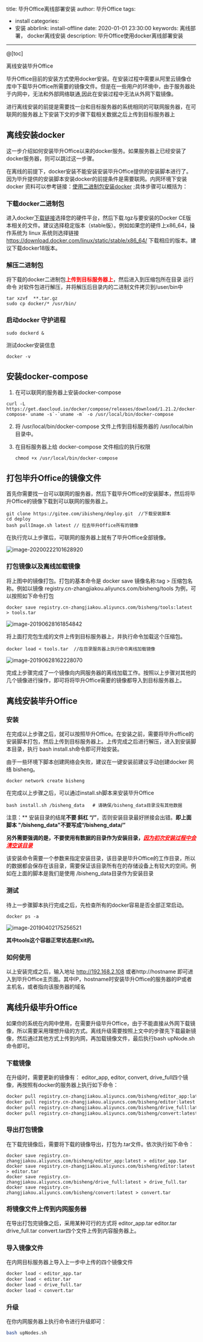 title: 毕升Office离线部署安装
author: 毕升Office
tags:
  - install
categories:
  - 安装
abbrlink: install-offline
date: 2020-01-01 23:30:00
keywords: 离线部署， docker离线安装
description: 毕升Office使用docker离线部署安装
---
@[toc]

离线安装毕升Office

毕升Office目前的安装方式使用docker安装。在安装过程中需要从阿里云镜像仓库中下载毕升Office所需要的镜像文件。但是在一些用户的环境中，由于服务器处于内网中，无法和外部网络联通,因此在安装过程中无法从外网下载镜像。

进行离线安装的前提是需要找一台和目标服务器的系统相同的可联网服务器，在可联网的服务器上下安装下文的步骤下载相关数据之后上传到目标服务器上

## 离线安装docker

这一步介绍如何安装毕升Office以来的docker服务。如果服务器上已经安装了docker服务器，则可以跳过这一步骤。

在离线的前提下，docker安装不能安装安装毕升Office提供的安装脚本进行了。因为毕升提供的安装脚本安装docker的前提条件是需要联网。内网环境下安装docker 资料可以参考链接：[使用二进制包安装docker](https://docs.docker.com/install/linux/docker-ce/binaries/) ;具体步骤可以概括为：

### 下载docker二进制包

进入docker[下载链接](https://download.docker.com/)选择您的硬件平台，然后下载.tgz与要安装的Docker CE版本相关的文件。建议选择稳定版本（stable版）。例如如果您的硬件上x86_64，操作系统为 linux 系统则选择链接 https://download.docker.com/linux/static/stable/x86_64/ 下载相应的版本。建议下载docker18版本。

### 解压二进制包

将下载的docker二进制包<span style="color:red">**上传到目标服务器上**</span>，然后进入到压缩包所在目录 运行命令  对软件包进行解压，并将解压后目录内的二进制文件拷贝到/user/bin中

```shell
tar xzvf  **.tar.gz
sudo cp docker/* /usr/bin/ 
```

### 启动docker 守护进程

```shell
sudo dockerd &
```

测试docker安装信息

```shell
docker -v 
```

## 安装docker-compose

1. 在可以联网的服务器上安装docker-compose

```shell
curl -L https://get.daocloud.io/docker/compose/releases/download/1.21.2/docker-compose-`uname -s`-`uname -m` -o /usr/local/bin/docker-compose
```

2. 将 /usr/local/bin/docker-compose 文件上传到目标服务器的 /usr/local/bin目录中。

3. 在目标服务器上给 docker-compose 文件相应的执行权限

   ```shell
   chmod +x /usr/local/bin/docker-compose
   ```

   

## 打包毕升Office的镜像文件

首先你需要找一台可以联网的服务器，然后下载毕升Office的安装脚本，然后将毕升Office的镜像下载到可以联网的服务器上。

```shell
git clone https://gitee.com/ibisheng/deploy.git  //下载安装脚本
cd deploy 
bash pullImage.sh latest // 拉去毕升Office所有的镜像
```

在执行完以上步骤后，可联网的服务器上就有了毕升Office全部镜像。

![image-20200222101628920](https://bisheng-public.nodoc.cn/resource/image-20200222101628920.png)

### 打包镜像以及离线加载镜像

将上图中的镜像打包。打包的基本命令是 docker save 镜像名称:tag  > 压缩包名称。例如以镜像 registry.cn-zhangjiakou.aliyuncs.com/bisheng/tools 为例，可以按照如下命令打包

```shell
docker save registry.cn-zhangjiakou.aliyuncs.com/bisheng/tools:latest > tools.tar
```

![image-20190628161854842](https://bisheng-public.nodoc.cn/resource/image-20190628161854842.png)

将上面打完包生成的文件上传到目标服务器上，并执行命令加载这个压缩包。

```shell
docker load < tools.tar  //在目录服务器上执行命令离线加载镜像
```

![image-20190628162228070](https://bisheng-public.nodoc.cn/resource/image-20190628162228070.png)

完成上步骤完成了一个镜像向内网服务器的离线加载工作。按照以上步骤对其他的几个镜像进行操作，即可将将毕升Office需要的镜像都导入到目标服务器上。

## 离线安装毕升Office

### 安装

在完成以上步骤之后，就可以按照毕升Office。在安装之前，需要将毕升office的安装脚本打包，然后上传到目标服务器上。上传完成之后进行解压，进入到安装脚本目录，执行 bash install.sh命令即可开始安装。

由于一些环境下脚本创建网络会失败，建议在一键安装前建议手动创建docker 网络 bisheng。

```shell
docker network create bisheng
```

在完成以上步骤之后，可以通过install.sh脚本来安装毕升Office

```shell
bash install.sh /bisheng_data   # 请确保/bisheng_data目录没有其他数据
```

注意：** 安装目录的结尾**不要 斜杠 “/”**，否则安装目录最好拼接会出错。**即上面脚本 "/bisheng_data"不要写成“/bisheng_data/”** 

**另外需要强调的是，不要使用有数据的目录作为安装目录，<span style="color: red;">*<u>因为初次安装过程中会清空该目录</u>*</span>**

该安装命令需要一个参数来指定安装目录，该目录是毕升Office的工作目录，所以的数据都会保存在该目录，需要保证该目录所有在的存储设备上有较大的空间。例如在上面的脚本是我们是使用 /bisheng_data目录作为安装目录

### 测试

待上一步骤脚本执行完成之后，先检查所有的docker容易是否全部正常启动。

```shell
docker ps -a
```

![image-20190402175256521](https://bisheng-public.nodoc.cn/resource/image-20190402175256521.png)

**其中tools这个容器正常状态是Exit的。**

### 如何使用

以上安装完成之后，输入地址 http://192.168.2.108 或者http://hostname  即可进入到毕升Office主页面。其中IP，hostname时安装毕升Office的服务器的IP或者主机名，或者指向该服务器的域名

## 离线升级毕升Office

如果你的系统在内网中使用，在需要升级毕升Office，由于不能直接从外网下载镜像，所以需要采用理想升级的方式。离线升级需要按照上文中的步骤先下载最新镜像，然后通过其他方式上传到内网，再加载镜像文件，最后执行bash upNode.sh命令即可。

### 下载镜像

在升级时，需要更新的镜像有： editor_app, editor, convert, drive_full四个镜像，再按照有docker的服务器上执行如下命令：

```bash
docker pull registry.cn-zhangjiakou.aliyuncs.com/bisheng/editor_app:latest
docker pull registry.cn-zhangjiakou.aliyuncs.com/bisheng/editor:latest
docker pull registry.cn-zhangjiakou.aliyuncs.com/bisheng/drive_full:latest 
docker pull registry.cn-zhangjiakou.aliyuncs.com/bisheng/convert:latest 
```

### 导出打包镜像

在下载完镜像后，需要将下载的镜像导出，打包为.tar文件。依次执行如下命令：

```
docker save registry.cn-zhangjiakou.aliyuncs.com/bisheng/editor_app:latest > editor_app.tar
docker save registry.cn-zhangjiakou.aliyuncs.com/bisheng/editor:latest > editor.tar
docker save registry.cn-zhangjiakou.aliyuncs.com/bisheng/drive_full:latest > drive_full.tar
docker save registry.cn-zhangjiakou.aliyuncs.com/bisheng/convert:latest > convert.tar
```

### 将镜像文件上传到内网服务器

在导出打包完镜像之后，采用某种可行的方式将 editor_app.tar editor.tar drive_full.tar convert.tar四个文件上传到内容服务器上。

### 导入镜像文件

在内网目标服务器上导入上一步中上传的四个镜像文件

```bash
docker load < editor_app.tar
docker load < editor.tar
docker load < drive_full.tar 
docker load < convert.tar
```

### 升级

在你内网服务器上执行命令进行升级即可：

```bash
bash upNodes.sh
```

